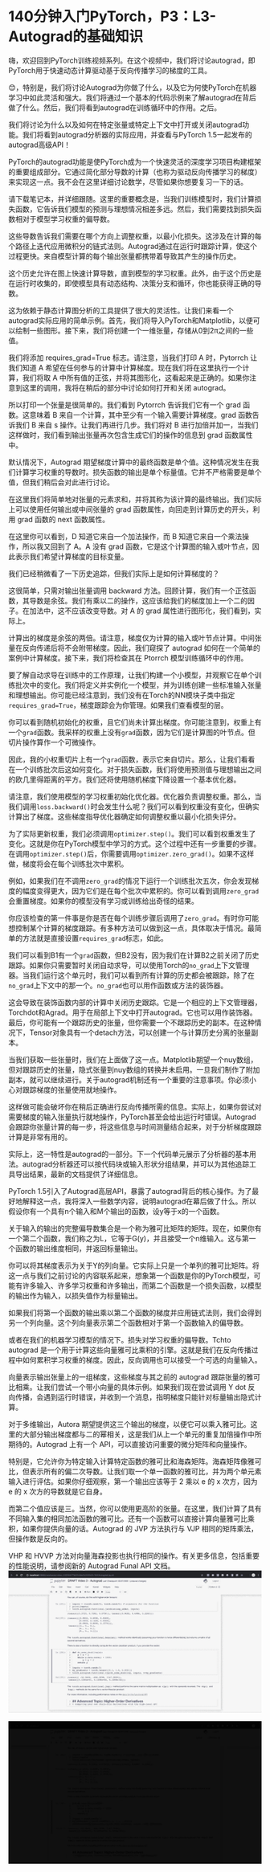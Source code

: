# 140分钟入门PyTorch，P3：L3- Autograd的基础知识 

嗨，欢迎回到PyTorch训练视频系列。在这个视频中，我们将讨论autograd，即PyTorch用于快速动态计算驱动基于反向传播学习的梯度的工具。

😊，特别是，我们将讨论Autograd为你做了什么，以及它为何使PyTorch在机器学习中如此灵活和强大。我们将通过一个基本的代码示例来了解autograd在背后做了什么。然后，我们将看到autograd在训练循环中的作用。之后。

我们将讨论为什么以及如何在特定张量或特定上下文中打开或关闭autograd功能。我们将看到autograd分析器的实际应用，并查看与PyTorch 1.5一起发布的autograd高级API！[](img/25eee23f7825074bf201a2a5a23d28cb_1.png)

PyTorch的autograd功能是使PyTorch成为一个快速灵活的深度学习项目构建框架的重要组成部分。它通过简化部分导数的计算（也称为驱动反向传播学习的梯度）来实现这一点。我不会在这里详细讨论数学，尽管如果你想要复习一下的话。

请下载笔记本，并详细跟随。这里的重要概念是，当我们训练模型时，我们计算损失函数，它告诉我们模型的预测与理想情况相差多远。然后，我们需要找到损失函数相对于模型学习权重的偏导数。

这些导数告诉我们需要在哪个方向上调整权重，以最小化损失。这涉及在计算的每个路径上迭代应用微积分的链式法则。Autograd通过在运行时跟踪计算，使这个过程更快。来自模型计算的每个输出张量都携带着导致其产生的操作历史。

这个历史允许在图上快速计算导数，直到模型的学习权重。此外，由于这个历史是在运行时收集的，即使模型具有动态结构、决策分支和循环，你也能获得正确的导数。

这为依赖于静态计算图分析的工具提供了很大的灵活性。让我们来看一个autograd实际应用的简单示例。首先，我们将导入PyTorch和Matplotlib，以便可以绘制一些图形。接下来，我们将创建一个一维张量，存储从0到2π之间的一些值。

我们将添加 requires_grad=True 标志。请注意，当我们打印 A 时，Pytorrch 让我们知道 A 希望在任何参与的计算中计算梯度。现在我们将在这里执行一个计算，我们将取 A 中所有值的正弦，并将其图形化，这看起来是正确的。如果你注意到这里的调用，我将在稍后的部分中讨论如何打开和关闭 autograd。

所以打印一个张量是很简单的。我们看到 Pytorrch 告诉我们它有一个 grad 函数。这意味着 B 来自一个计算，其中至少有一个输入需要计算梯度。grad 函数告诉我们 B 来自 s 操作。让我们再进行几步。我们将对 B 进行加倍并加一，当我们这样做时，我们看到输出张量再次包含生成它们的操作的信息到 grad 函数属性中。

默认情况下，Autograd 期望梯度计算中的最终函数是单个值。这种情况发生在我们计算学习权重的导数时。损失函数的输出是单个标量值。它并不严格需要是单个值，但我们稍后会对此进行讨论。

在这里我们将简单地对张量的元素求和，并将其称为该计算的最终输出。我们实际上可以使用任何输出或中间张量的 grad 函数属性，向回走到计算历史的开头，利用 grad 函数的 next 函数属性。

在这里你可以看到，D 知道它来自一个加法操作，而 B 知道它来自一个乘法操作，所以我又回到了 A。A 没有 grad 函数，它是这个计算图的输入或叶节点，因此表示我们希望计算梯度的目标变量。

我们已经稍微看了一下历史追踪，但我们实际上是如何计算梯度的？

这很简单，只需对输出张量调用 backward 方法。回顾计算，我们有一个正弦函数，其导数是余弦。我们有乘以二的操作，这应该给我们的梯度加上一个二的因子。在加法中，这不应该改变导数。对 A 的 grad 属性进行图形化，我们看到，实际上。

计算出的梯度是余弦的两倍。请注意，梯度仅为计算的输入或叶节点计算。中间张量在反向传递后将不会附带梯度。因此，我们窥探了 autograd 如何在一个简单的案例中计算梯度。接下来，我们将检查其在 Ptorrch 模型训练循环中的作用。

要了解自动求导在训练中的工作原理，让我们构建一个小模型，并观察它在单个训练批次中的变化。我们将定义并实例化一个模型，并为训练创建一些标准输入张量和理想输出。你可能已经注意到，我们没有在Torch的NN模块子类中指定`requires_grad=True`，梯度跟踪会为你管理。如果我们查看模型的层。

你可以看到随机初始化的权重，且它们尚未计算出梯度。你可能注意到，权重上有一个`grad`函数。我采样的权重上没有`grad`函数，因为它们是计算图的叶节点。但切片操作算作一个可微操作。

因此，我的小权重切片上有一个`grad`函数，表示它来自切片。那么，让我们看看在一个训练批次后这如何变化。对于损失函数，我们将使用预测值与理想输出之间的欧几里得距离的平方。我们还将使用随机梯度下降设置一个基本优化器。

请注意，我们使用模型的学习权重初始化优化器。优化器负责调整权重。那么，当我们调用`loss.backward()`时会发生什么呢？我们可以看到权重没有变化，但确实计算出了梯度。这些梯度指导优化器确定如何调整权重以最小化损失评分。

为了实际更新权重，我们必须调用`optimizer.step()`。我们可以看到权重发生了变化。这就是你在PyTorch模型中学习的方式。这个过程中还有一步重要的步骤。在调用`optimizer.step()`后，你需要调用`optimizer.zero_grad()`。如果不这样做，梯度将会在每个训练批次中累积。

例如，如果我们在不调用`zero_grad`的情况下运行一个训练批次五次，你会发现梯度的幅度变得更大，因为它们是在每个批次中累积的。你可以看到调用`zero_grad`会重置梯度。如果你的模型没有学习或训练给出奇怪的结果。

你应该检查的第一件事是你是否在每个训练步骤后调用了`zero_grad`。有时你可能想控制某个计算的梯度跟踪。有多种方法可以做到这一点，具体取决于情况。最简单的方法就是直接设置`requires_grad`标志，如此。

我们可以看到B1有一个`grad`函数，但B2没有，因为我们在计算B2之前关闭了历史跟踪。如果你只需要暂时关闭自动求导，可以使用Torch的`no_grad`上下文管理器。当我们运行这个单元时，我们可以看到所有计算的历史都会被跟踪，除了在`no_grad`上下文中的那一个。`no_grad`也可以用作函数或方法的装饰器。

这会导致在装饰函数内部的计算中关闭历史跟踪。它是一个相应的上下文管理器，Torchdot和Agrad。用于在局部上下文中打开autograd。它也可以用作装饰器。最后，你可能有一个跟踪历史的张量，但你需要一个不跟踪历史的副本。在这种情况下，Tensor对象具有一个detach方法，可以创建一个与计算历史分离的张量副本。

当我们获取一些张量时，我们在上面做了这一点。Matplotlib期望一个nuy数组，但对跟踪历史的张量，隐式张量到nuy数组的转换并未启用。一旦我们制作了附加副本，就可以继续进行。关于autograd机制还有一个重要的注意事项。你必须小心对跟踪梯度的张量使用就地操作。

这样做可能会破坏你在稍后正确进行反向传播所需的信息。实际上，如果你尝试对需要梯度的输入张量执行就地操作，PyTorch甚至会给出运行时错误。Autograd会跟踪你张量计算的每一步，将这些信息与时间测量结合起来，对于分析梯度跟踪计算是非常有用的。

实际上，这一特性是autograd的一部分。下一个代码单元展示了分析器的基本用法。autograd分析器还可以按代码块或输入形状分组结果，并可以为其他追踪工具导出结果，最新的文档提供了详细信息。

PyTorch 1.5引入了Autograd高层API，暴露了autograd背后的核心操作。为了最好地解释这一点，我将深入一些数学内容，说明autograd在幕后做了什么。所以假设你有一个具有n个输入和M个输出的函数，设y等于x的一个函数。

关于输入的输出的完整偏导数集合是一个称为雅可比矩阵的矩阵。现在，如果你有一个第二个函数，我们称之为L，它等于G(y)，并且接受一个n维输入。这与第一个函数的输出维度相同，并返回标量输出。

你可以将其梯度表示为关于Y的列向量。它实际上只是一个单列的雅可比矩阵。将这一点与我们之前讨论的内容联系起来，想象第一个函数是你的PyTorch模型，可能有许多输入、许多学习权重和许多输出，而第二个函数是一个损失函数，以模型的输出作为输入，以损失值作为标量输出。

如果我们将第一个函数的输出乘以第二个函数的梯度并应用链式法则，我们会得到另一个列向量。这个列向量表示第二个函数相对于第一个函数输入的偏导数。

或者在我们的机器学习模型的情况下。损失对学习权重的偏导数。Tchto autograd 是一个用于计算这些向量雅可比乘积的引擎。这就是我们在反向传播过程中如何累积学习权重的梯度。因此，反向调用也可以接受一个可选的向量输入。

向量表示输出张量上的一组梯度，这些梯度与其之前的 autograd 跟踪张量的雅可比相乘。让我们尝试一个带小向量的具体示例。如果我们现在尝试调用 Y dot 反向传播，会遇到运行时错误，并收到一个消息，指明梯度只能针对标量输出隐式计算。

对于多维输出，Autora 期望提供这三个输出的梯度，以便它可以乘入雅可比。这里的大部分输出梯度都与二的幂相关，这是我们从上一个单元的重复加倍操作中所期待的。Autograd 上有一个 API，可以直接访问重要的微分矩阵和向量操作。

特别是，它允许你为特定输入计算特定函数的雅可比和海森矩阵。海森矩阵像雅可比，但表示所有的偏二次导数。让我们取一个单一函数的雅可比，并为两个单元素输入进行评估。如果你仔细观察，第一个输出应该等于 2 乘以 e 的 x 次方，因为 e 的 x 次方的导数就是它自身。

而第二个值应该是三。当然，你可以使用更高阶的张量。在这里，我们计算了具有不同输入集的相同加法函数的雅可比。还有一个函数可以直接计算向量雅可比乘积，如果你提供向量的话。Autograd 的 JVP 方法执行与 VJP 相同的矩阵乘法，但操作数是反向的。

VHP 和 HVVP 方法对向量海森投影也执行相同的操作。有关更多信息，包括重要的性能说明，请参阅新的 Autograd Funal API 文档。![](img/25eee23f7825074bf201a2a5a23d28cb_3.png)

![](img/25eee23f7825074bf201a2a5a23d28cb_4.png)
